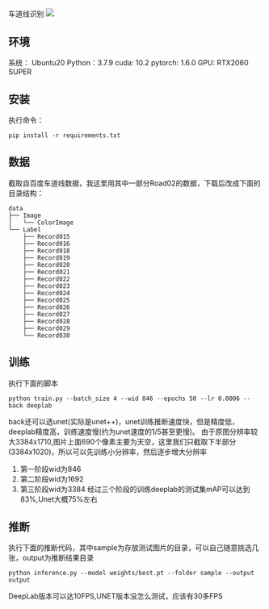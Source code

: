 ## 
车道线识别
![](demo/demo.gif)

## 环境

系统： Ubuntu20
Python：3.7.9
cuda: 10.2
pytorch: 1.6.0
GPU: RTX2060 SUPER

## 安装
执行命令：
```
pip install -r requirements.txt
```
## 数据
截取自百度车道线数据，我这里用其中一部分Road02的数据，下载后改成下面的目录结构：
```
data
├── Image
│   └── ColorImage
└── Label
    ├── Record015
    ├── Record016
    ├── Record018
    ├── Record019
    ├── Record020
    ├── Record021
    ├── Record022
    ├── Record023
    ├── Record024
    ├── Record025
    ├── Record026
    ├── Record027
    ├── Record028
    ├── Record029
    └── Record030
```

## 训练
执行下面的脚本
```shell
python train.py --batch_size 4 --wid 846 --epochs 50 --lr 0.0006 --back deeplab 
```
back还可以选unet(实际是unet++)，unet训练推断速度快，但是精度低，deeplab精度高，训练速度慢(约为unet速度的1/5甚至更慢)。
由于原图分辨率较大3384x1710,图片上面690个像素主要为天空，这里我们只截取下半部分(3384x1020)，所以可以先训练小分辨率，然后逐步增大分辨率
1. 第一阶段wid为846
2. 第二阶段wid为1692
3. 第三阶段wid为3384
经过三个阶段的训练deeplab的测试集mAP可以达到83%,Unet大概75%左右

## 推断
执行下面的推断代码，其中sample为存放测试图片的目录，可以自己随意挑选几张，output为推断结果目录
```
python inference.py --model weights/best.pt --folder sample --output output
```
DeepLab版本可以达10FPS,UNET版本没怎么测试，应该有30多FPS


